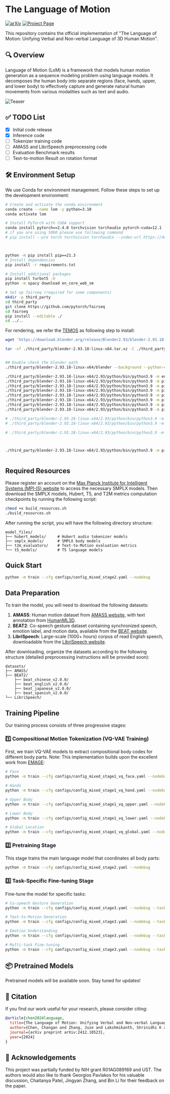 # The Language of Motion

[![arXiv](https://img.shields.io/badge/arXiv-2412.10523-b31b1b.svg)](https://arxiv.org/pdf/2412.10523)
[![Project Page](https://img.shields.io/badge/Project-Page-blue)](https://languageofmotion.github.io/)


This repository contains the official implementation of "The Language of Motion:
Unifying Verbal and Non-verbal Language of 3D Human Motion".

## 🔍 Overview

Language of Motion (LoM) is a framework that models human motion generation as a sequence modeling problem using language models. It decomposes the human body into separate regions (face, hands, upper, and lower body) to effectively capture and generate natural human movements from various modalities such as text and audio.


![Teaser](./assets/teaser.png)

## ✅ TODO List
- [x] Initial code release
- [x] Inference code
- [ ] Tokenizer training code
- [ ] AMASS and LibriSpeech preprocessing code
- [ ] Evaluation Benchmark results
- [ ] Text-to-motion Result on rotation format

<!-- - [x] Document training pipeline
- [ ] Add pretrained model downloads
- [ ] Provide comprehensive installation instructions
- [ ] Add evaluation scripts
- [ ] Create interactive demo notebook
- [ ] Document dataset preparation process
- [ ] Add visualization tools -->

## 🛠️ Environment Setup

We use Conda for environment management. Follow these steps to set up the development environment:

```bash
# Create and activate the conda environment
conda create --name lom -y python=3.10
conda activate lom

# Install PyTorch with CUDA support
conda install pytorch==2.4.0 torchvision torchaudio pytorch-cuda=12.1 -c pytorch -c nvidia
# if you are using 5090 please use following command
# pip install --pre torch torchvision torchaudio --index-url https://download.pytorch.org/whl/nightly/cu128



python -m pip install pip==21.3
# Install dependencies
pip install -r requirements.txt

# Install additional packages
pip install turbot5 -U
python -m spacy download en_core_web_sm

# Set up fairseq (required for some components)
mkdir -p third_party
cd third_party
git clone https://github.com/pytorch/fairseq
cd fairseq
pip install --editable ./
cd ../..
```

For rendering, we refer the [TEMOS](https://github.com/Mathux/TEMOS) as following step to install:

```bash
wget 'https://download.blender.org/release/Blender2.93/blender-2.93.18-linux-x64.tar.xz' -O './third_party/blender-2.93.18-linux-x64.tar.xz'

tar -xf ./third_party/blender-2.93.18-linux-x64.tar.xz -C ./third_party/


## Double check the blender path
./third_party/blender-2.93.18-linux-x64/blender --background --python-expr "import sys; import os; print('\nThe path to the installation of python of blender can be:'); print('\n'.join(['- '+x.replace('/lib/python', '/bin/python') for x in sys.path if 'python' in (file:=os.path.split(x)[-1]) and not file.endswith('.zip')]))"

./third_party/blender-2.93.18-linux-x64/2.93/python/bin/python3.9 -m ensurepip --upgrade
./third_party/blender-2.93.18-linux-x64/2.93/python/bin/python3.9 -m pip install --upgrade pip
./third_party/blender-2.93.18-linux-x64/2.93/python/bin/python3.9 -m pip install numpy --target=./third_party/blender-2.93.18-linux-x64/2.93/python/lib/python3.9/site-packages
./third_party/blender-2.93.18-linux-x64/2.93/python/bin/python3.9 -m pip install matplotlib --target=./third_party/blender-2.93.18-linux-x64/2.93/python/lib/python3.9/site-packages
./third_party/blender-2.93.18-linux-x64/2.93/python/bin/python3.9 -m pip install hydra-core --upgrade --target=./third_party/blender-2.93.18-linux-x64/2.93/python/lib/python3.9/site-packages
./third_party/blender-2.93.18-linux-x64/2.93/python/bin/python3.9 -m pip install moviepy==1.0.3 --target=./third_party/blender-2.93.18-linux-x64/2.93/python/lib/python3.9/site-packages
./third_party/blender-2.93.18-linux-x64/2.93/python/bin/python3.9 -m pip install shortuuid --target=./third_party/blender-2.93.18-linux-x64/2.93/python/lib/python3.9/site-packages
./third_party/blender-2.93.18-linux-x64/2.93/python/bin/python3.9 -m pip install -r preprocess/requirements_render.txt --target=./third_party/blender-2.93.18-linux-x64/2.93/python/lib/python3.9/site-packages

# ./third_party/blender-2.93.18-linux-x64/2.93/python/bin/python3.9 -m pip install moviepy
# ./third_party/blender-2.93.18-linux-x64/2.93/python/bin/python3.9 -m pip install --target=./third_party/blender-2.93.18-linux-x64/2.93/python/lib/python3.9/site-packages moviepy

# ./third_party/blender-2.93.18-linux-x64/2.93/python/bin/python3.9 -m pip install omegaconf==2.1.0



./third_party/blender-2.93.18-linux-x64/2.93/python/bin/python3.9 -m pip install --upgrade --force-reinstall --no-cache-dir --target=./third_party/blender-2.93.18-linux-x64/2.93/python/lib/python3.9/site-packages moviepy



```



## Required Resources
Please register an account on the [Max Planck Institute for Intelligent Systems (MPI-IS) website](https://smpl-x.is.tue.mpg.de/index.html) to access the necessary SMPLX models. Then download the SMPLX models, Hubert, T5, and T2M metrics computation checkpoints by running the following script:

```bash
chmod +x build_resources.sh
./build_resources.sh
```

After running the script, you will have the following directory structure:
```
model_files/
├── hubert_models/     # Hubert audio tokenizer models
├── smplx_models/      # SMPLX body models
├── t2m_evaluators/    # Text-to-Motion evaluation metrics
└── t5_models/         # T5 language models
```


## Quick Start

```bash
python -m train --cfg configs/config_mixed_stage2.yaml --nodebug
```


## Data Preparation

To train the model, you will need to download the following datasets:

1. **AMASS**: Human motion dataset from [AMASS website](https://amass.is.tue.mpg.de/), with text annotation from [HumanML3D](https://github.com/EricGuo5513/HumanML3D).
2. **BEAT2**: Co-speech gesture dataset containing synchronized speech, emotion label, and motion data, available from the [BEAT website](https://drive.google.com/drive/folders/1ukbifhHc85qWTzspEgvAxCXwn9mK4ifr).
3. **LibriSpeech**: Large-scale (1000+ hours) corpus of read English speech, downloadable from the [LibriSpeech website](https://www.openslr.org/12).

After downloading, organize the datasets according to the following structure (detailed preprocessing instructions will be provided soon):

```
datasets/
├── AMASS/
├── BEAT2/
    ├── beat_chinese_v2.0.0/
    ├── beat_english_v2.0.0/
    ├── beat_japanese_v2.0.0/
    ├── beat_spanish_v2.0.0/
└── LibriSpeech/
```

## Training Pipeline

Our training process consists of three progressive stages:

### 1️⃣ Compositional Motion Tokenization (VQ-VAE Training)

First, we train VQ-VAE models to extract compositional body codes for different body parts. Note: This implementation builds upon the excellent work from [EMAGE](https://github.com/PantoMatrix/PantoMatrix/tree/main):

```bash
# Face
python -m train --cfg configs/config_mixed_stage1_vq_face.yaml --nodebug

# Hands
python -m train --cfg configs/config_mixed_stage1_vq_hand.yaml --nodebug

# Upper Body
python -m train --cfg configs/config_mixed_stage1_vq_upper.yaml --nodebug

# Lower Body
python -m train --cfg configs/config_mixed_stage1_vq_lower.yaml --nodebug

# Global Location
python -m train --cfg configs/config_mixed_stage1_vq_global.yaml --nodebug

```

### 2️⃣ Pretraining Stage

This stage trains the main language model that coordinates all body parts:

```bash
python -m train --cfg configs/config_mixed_stage2.yaml --nodebug
```

### 3️⃣ Task-Specific Fine-tuning Stage

Fine-tune the model for specific tasks:

```bash
# Co-speech Gesture Generation
python -m train --cfg configs/config_mixed_stage3.yaml --nodebug --task a2m

# Text-to-Motion Generation
python -m train --cfg configs/config_mixed_stage3.yaml --nodebug --task t2m

# Emotion Understanding
python -m train --cfg configs/config_mixed_stage3.yaml --nodebug --task e2m

# Multi-task Fine-tuning
python -m train --cfg configs/config_mixed_stage3.yaml --nodebug --task all
```

## 📦 Pretrained Models

Pretrained models will be available soon. Stay tuned for updates!

## 📝 Citation

If you find our work useful for your research, please consider citing:

```bibtex
@article{chen2024language,
  title={The Language of Motion: Unifying Verbal and Non-verbal Language of 3D Human Motion},
  author={Chen, Changan and Zhang, Juze and Lakshmikanth, Shrinidhi K and Fang, Yusu and Shao, Ruizhi and Wetzstein, Gordon and Fei-Fei, Li and Adeli, Ehsan},
  journal={arXiv preprint arXiv:2412.10523},
  year={2024}
}
```

## 🙏 Acknowledgements

This project was partially funded by NIH grant R01AG089169 and UST. The authors would also like to thank Georgios Pavlakos for his valuable discussion, Chaitanya Patel, Jingyan Zhang, and Bin Li for their feedback on the paper.
